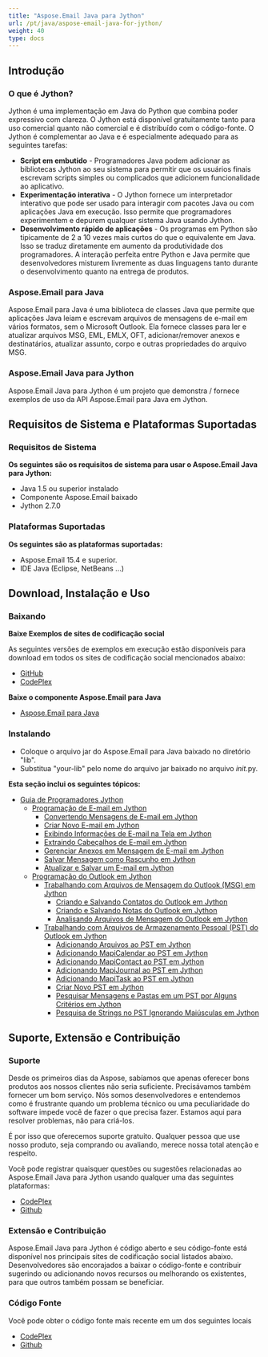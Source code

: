 ```yaml
---
title: "Aspose.Email Java para Jython"
url: /pt/java/aspose-email-java-for-jython/
weight: 40
type: docs
---
```


## **Introdução**
### **O que é Jython?**
Jython é uma implementação em Java do Python que combina poder expressivo com clareza. O Jython está disponível gratuitamente tanto para uso comercial quanto não comercial e é distribuído com o código-fonte. O Jython é complementar ao Java e é especialmente adequado para as seguintes tarefas:

- **Script em embutido** - Programadores Java podem adicionar as bibliotecas Jython ao seu sistema para permitir que os usuários finais escrevam scripts simples ou complicados que adicionem funcionalidade ao aplicativo.
- **Experimentação interativa** - O Jython fornece um interpretador interativo que pode ser usado para interagir com pacotes Java ou com aplicações Java em execução. Isso permite que programadores experimentem e depurem qualquer sistema Java usando Jython.
- **Desenvolvimento rápido de aplicações** - Os programas em Python são tipicamente de 2 a 10 vezes mais curtos do que o equivalente em Java. Isso se traduz diretamente em aumento da produtividade dos programadores. A interação perfeita entre Python e Java permite que desenvolvedores misturem livremente as duas linguagens tanto durante o desenvolvimento quanto na entrega de produtos. 
### **Aspose.Email para Java**
Aspose.Email para Java é uma biblioteca de classes Java que permite que aplicações Java leiam e escrevam arquivos de mensagens de e-mail em vários formatos, sem o Microsoft Outlook. Ela fornece classes para ler e atualizar arquivos MSG, EML, EMLX, OFT, adicionar/remover anexos e destinatários, atualizar assunto, corpo e outras propriedades do arquivo MSG.
### **Aspose.Email Java para Jython**
Aspose.Email Java para Jython é um projeto que demonstra / fornece exemplos de uso da API Aspose.Email para Java em Jython.
## **Requisitos de Sistema e Plataformas Suportadas**
### **Requisitos de Sistema**
**Os seguintes são os requisitos de sistema para usar o Aspose.Email Java para Jython:**

- Java 1.5 ou superior instalado
- Componente Aspose.Email baixado
- Jython 2.7.0
### **Plataformas Suportadas**
**Os seguintes são as plataformas suportadas:**

- Aspose.Email 15.4 e superior.
- IDE Java (Eclipse, NetBeans ...)
## **Download, Instalação e Uso**
### **Baixando**
**Baixe Exemplos de sites de codificação social**

As seguintes versões de exemplos em execução estão disponíveis para download em todos os sites de codificação social mencionados abaixo:

- [GitHub](https://github.com/aspose-email/Aspose.Email-for-Java/releases/tag/Aspose.Email_Java_for_Jython-v1.0)
- [CodePlex](https://archive.codeplex.com/?p=asposeemailjavajython)

**Baixe o componente Aspose.Email para Java**

- [Aspose.Email para Java](https://downloads.aspose.com/total)
### **Instalando**
- Coloque o arquivo jar do Aspose.Email para Java baixado no diretório "lib".
- Substitua "your-lib" pelo nome do arquivo jar baixado no arquivo _*init*_.py.

**Esta seção inclui os seguintes tópicos:**

- [Guia de Programadores Jython](/email/java/jython-programmers-guide/)
  - [Programação de E-mail em Jython](/email/java/programming-email-in-jython/)
    - [Convertendo Mensagens de E-mail em Jython](/email/java/converting-email-messages-in-jython/)
    - [Criar Novo E-mail em Jython](/email/java/create-new-email-in-jython/)
    - [Exibindo Informações de E-mail na Tela em Jython](/email/java/displaying-email-information-on-screen-in-jython/)
    - [Extraindo Cabeçalhos de E-mail em Jython](/email/java/extracting-email-headers-in-jython/)
    - [Gerenciar Anexos em Mensagem de E-mail em Jython](/email/java/manage-attachments-in-email-message-in-jython/)
    - [Salvar Mensagem como Rascunho em Jython](/email/java/save-message-as-draft-in-jython/)
    - [Atualizar e Salvar um E-mail em Jython](/email/java/update-and-save-an-email-in-jython/)
  - [Programação do Outlook em Jython](/email/java/programming-outlook-in-jython/)
    - [Trabalhando com Arquivos de Mensagem do Outlook (MSG) em Jython](/email/java/working-with-outlook-message-msg-files-in-jython/)
      - [Criando e Salvando Contatos do Outlook em Jython](/email/java/creating-and-saving-outlook-contacts-in-jython/)
      - [Criando e Salvando Notas do Outlook em Jython](/email/java/creating-and-saving-outlook-notes-in-jython/)
      - [Analisando Arquivos de Mensagem do Outlook em Jython](/email/java/parsing-outlook-message-files-in-jython/)
    - [Trabalhando com Arquivos de Armazenamento Pessoal (PST) do Outlook em Jython](/email/java/working-with-outlook-personal-storage-pst-files-in-jython/)
      - [Adicionando Arquivos ao PST em Jython](/email/java/adding-files-to-pst-in-jython/)
      - [Adicionando MapiCalendar ao PST em Jython](/email/java/adding-mapicalendar-to-pst-in-jython/)
      - [Adicionando MapiContact ao PST em Jython](/email/java/adding-mapicontact-to-pst-in-jython/)
      - [Adicionando MapiJournal ao PST em Jython](/email/java/adding-mapijournal-to-pst-in-jython/)
      - [Adicionando MapiTask ao PST em Jython](/email/java/adding-mapitask-to-pst-in-jython/)
      - [Criar Novo PST em Jython](/email/java/create-new-pst-in-jython/)
      - [Pesquisar Mensagens e Pastas em um PST por Alguns Critérios em Jython](/email/java/search-messages-and-folders-in-a-pst-by-some-criteria-in-jython/)
      - [Pesquisa de Strings no PST Ignorando Maiúsculas em Jython](/email/java/string-searching-in-pst-with-ignore-case-in-jython/)
## **Suporte, Extensão e Contribuição**
### **Suporte**
Desde os primeiros dias da Aspose, sabíamos que apenas oferecer bons produtos aos nossos clientes não seria suficiente. Precisávamos também fornecer um bom serviço. Nós somos desenvolvedores e entendemos como é frustrante quando um problema técnico ou uma peculiaridade do software impede você de fazer o que precisa fazer. Estamos aqui para resolver problemas, não para criá-los.

É por isso que oferecemos suporte gratuito. Qualquer pessoa que use nosso produto, seja comprando ou avaliando, merece nossa total atenção e respeito.

Você pode registrar quaisquer questões ou sugestões relacionadas ao Aspose.Email Java para Jython usando qualquer uma das seguintes plataformas:

- [CodePlex](https://archive.codeplex.com/?p=asposeemailjavajython)
- [Github](https://github.com/aspose-email/Aspose.Email-for-Java/issues)
### **Extensão e Contribuição**
Aspose.Email Java para Jython é código aberto e seu código-fonte está disponível nos principais sites de codificação social listados abaixo. Desenvolvedores são encorajados a baixar o código-fonte e contribuir sugerindo ou adicionando novos recursos ou melhorando os existentes, para que outros também possam se beneficiar.
### **Código Fonte**
Você pode obter o código fonte mais recente em um dos seguintes locais

- [CodePlex](https://archive.codeplex.com/?p=asposeemailjavajython)
- [Github](https://github.com/aspose-email/Aspose.Email-for-Java/tree/master/Plugins/Aspose-Email-Java-for-Jython)